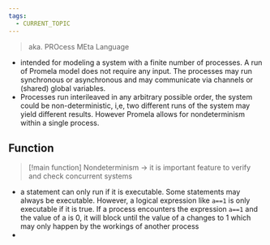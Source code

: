 ```yaml
---
tags:
  - CURRENT_TOPIC
---
```

>aka. PROcess MEta Language

* intended for modeling a system with a finite number of processes. A run of Promela model does not require any input. The processes may run synchronous or asynchronous and may communicate via channels or (shared) global variables. 
* Processes run interileaved in any arbitrary possible order, the system could be non-deterministic, i,e, two different runs of the system may yield different results. However Promela allows for nondeterminism within a single process.
## Function
> [!main function]
> Nondeterminism -> it is important feature to verify and check concurrent systems

* a statement can only run if it is executable. Some statements may always be executable. However, a logical expression like `a==1` is only executable if it is true. If a process encounters the expression `a==1` and the value of a is 0, it will block until the value of a changes to 1 which may only happen by the workings of another process
* 